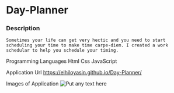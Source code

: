 # Day-Planner

### Description
```
Sometimes your life can get very hectic and you need to start scheduling your time to make time carpe-diem. I created a work schedular to help you schedule your timing. 
```

Programming Languages
Html
Css
JavaScript

Application Url
https://elhiloyasin.github.io/Day-Planner/


Images of Application
![Put any text here](images/citylights.webp)
